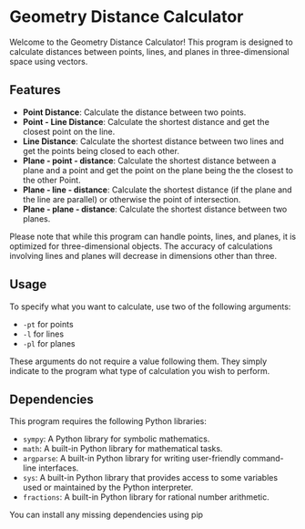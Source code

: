 # Geometry Distance Calculator

Welcome to the Geometry Distance Calculator! This program is designed to calculate distances between points, lines, and planes in three-dimensional space using vectors.

## Features
- **Point Distance**: Calculate the distance between two points.
- **Point - Line Distance**: Calculate the shortest distance and get the closest point on the line.
- **Line Distance**: Calculate the shortest distance between two lines and get the points being closed to each other.
- **Plane - point - distance**: Calculate the shortest distance between a plane and a point and get the point on the plane being the the closest to the other Point.
- **Plane - line - distance**: Calculate the shortest distance (if the plane and the line are parallel) or otherwise the point of intersection.
- **Plane - plane - distance**: Calculate the shortest distance between two planes.

Please note that while this program can handle points, lines, and planes, it is optimized for three-dimensional objects. The accuracy of calculations involving lines and planes will decrease in dimensions other than three.

## Usage
To specify what you want to calculate, use two of the following arguments:
- `-pt` for points
- `-l` for lines
- `-pl` for planes

These arguments do not require a value following them. They simply indicate to the program what type of calculation you wish to perform.

## Dependencies
This program requires the following Python libraries:
- `sympy`: A Python library for symbolic mathematics.
- `math`: A built-in Python library for mathematical tasks.
- `argparse`: A built-in Python library for writing user-friendly command-line interfaces.
- `sys`: A built-in Python library that provides access to some variables used or maintained by the Python interpreter.
- `fractions`: A built-in Python library for rational number arithmetic.

You can install any missing dependencies using pip
